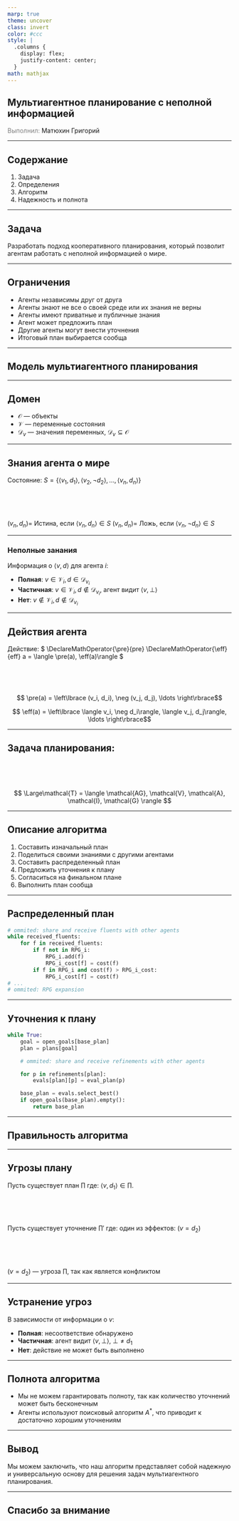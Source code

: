 ```yaml
---
marp: true
theme: uncover
class: invert
color: #ccc
style: |
  .columns {
    display: flex;
    justify-content: center;
  }
math: mathjax
---
```


## Мультиагентное планирование с неполной информацией

<span style="color: grey">Выполнил:</span> Матюхин Григорий

---

## Содержание

1. Задача
1. Определения
1. Алгоритм
1. Надежность и полнота 

---

## Задача

Разработать подход кооперативного планирования, который позволит агентам работать с неполной информацией о мире.

---

## Ограничения

- Агенты независимы друг от друга
- Агенты знают не все о своей среде или их знания не верны
- Агенты имеют приватные и публичные знания
- Агент может предложить план
- Другие агенты могут внести уточнения
- Итоговый план выбирается сообща

---

## Модель мультиагентного планирования

---

## Домен

- $\mathcal{O}$ &mdash; объекты
- $\mathcal{V}$ &mdash; переменные состояния
- $\mathcal{D}_v$ &mdash; значения переменных, $\mathcal{D}_v \subseteq \mathcal{O}$

---

## Знания агента о мире

Состояние: $S = \left\{ \langle v_1, d_1\rangle, \langle v_2, \neg d_2\rangle, \ldots, \langle v_n, d_n\rangle \right\}$

<div style="width: 1px; height: 3rem;"></div>

$(v_n, d_n) =$ Истина, если $\langle v_n, d_n \rangle \in S$ 
$(v_n, d_n) =$ Ложь, если $\langle v_n, \neg d_n \rangle \in S$

---

### Неполные занания

Информация о $\langle v, d \rangle$ для агента $i$:

- **Полная**: $v \in \mathcal{V}_i, d \in \mathcal{D}_{v_i}$
- **Частичная**: $v \in \mathcal{V}_i, d \notin \mathcal{D}_{v_i}$, агент видит $\langle v, \bot\rangle$
- **Нет**: $v \notin \mathcal{V}_i, d \notin \mathcal{D}_{v_i}$

---

## Действия агента

Действие: $
\DeclareMathOperator{\pre}{pre}
\DeclareMathOperator{\eff}{eff}
a = \langle \pre(a), \eff(a)\rangle
$

<div style="width: 1px; height: 3rem;"></div>

$$ \pre(a) = \left\lbrace (v_i, d_i), \neg (v_j, d_j), \ldots \right\rbrace$$

$$ \eff(a) = \left\lbrace \langle v_i, \neg d_i\rangle, \langle v_j, d_j\rangle, \ldots \right\rbrace$$

---

## Задача планирования:

<div style="width: 1px; height: 3rem;"></div>

$$
\Large\mathcal{T} = \langle \mathcal{AG}, \mathcal{V}, \mathcal{A}, \mathcal{I}, \mathcal{G} \rangle
$$

---

## Описание алгоритма

1. Составить изначальный план
1. Поделиться своими знаниями с другими агентами
1. Составить распределенный план
1. Предложить уточнения к плану
1. Согласиться на финальном плане
1. Выполнить план сообща

---

## Распределенный план

```python
# ommited: share and receive fluents with other agents
while received_fluents:
    for f in received_fluents:
        if f not in RPG_i:
            RPG_i.add(f)
            RPG_i_cost[f] = cost(f)
        if f in RPG_i and cost(f) > RPG_i_cost:
            RPG_i_cost[f] = cost(f)
# ...
# ommited: RPG expansion
```

---

## Уточнения к плану

```python
while True:
    goal = open_goals[base_plan]
    plan = plans[goal]

    # ommited: share and receive refinements with other agents

    for p in refinements[plan]:
        evals[plan][p] = eval_plan(p)

    base_plan = evals.select_best()
    if open_goals(base_plan).empty():
        return base_plan
```

---

## Правильность алгоритма

---

## Угрозы плану

Пусть существует план $\prod$ где: $\langle v,d_1\rangle \in \prod$.

<div style="width: 1px; height: 3rem;"></div>

Пусть существует уточнение $\prod'$ где:
один из эффектов: $(v = d_2)$

<div style="width: 1px; height: 3rem;"></div>

$(v = d_2)$ &mdash; угроза $\prod$, так как является конфликтом

---

## Устранение угроз

В зависимости от информации о $v$:

- **Полная**: несоответствие обнаружено
- **Частичная**: агент видит $\langle v, \bot\rangle$, $\bot \neq d_1$
- **Нет**: действие не может быть выполнено

---

## Полнота алгоритма

- Мы не можем гарантировать полноту, так как количество уточнений может быть бесконечным
- Агенты используют поисковый алгоритм $A^\ast$, что приводит к достаточно хорошим уточнениям

---

## Вывод

Мы можем заключить, что наш алгоритм представляет собой надежную и универсальную основу для решения задач мультиагентного планирования.

---

## Спасибо за внимание
